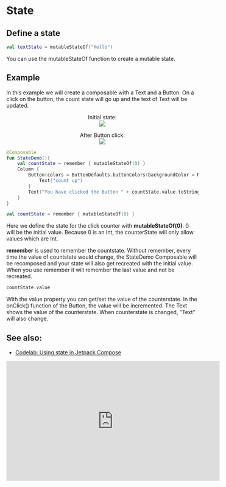 <!---
This is the API of version 1.1.0
-->
# State

## Define a state
```kotlin
val textState = mutableStateOf("Hello")
```

You can use the mutableStateOf function to create a mutable state.


## Example
In this example we will create a composable with a Text and a Button. On a click on the button, the count state will go up and the text of Text will be updated.

<p align="center">
Initial state:<br>
  <img src ="{{ site.images }}/general/state/state1.png"  />
</p>

<p align="center">
After Button click:<br>
  <img src ="{{ site.images }}/general/state/state2.png"  />
</p>



```kotlin
@Composable
fun StateDemo(){
    val countState = remember { mutableStateOf(0) }
    Column {
        Button(colors = ButtonDefaults.buttonColors(backgroundColor = MaterialTheme.colors.secondary), onClick = { countState.value++ }) {
            Text("count up")
        }
        Text("You have clicked the Button " + countState.value.toString() + " times")
    }
}

```

```kotlin
val countState = remember { mutableStateOf(0) }
```

Here we define the state for the click counter with **mutableStateOf(0)**. 0 will be the initial value. Because 0 is an Int, the counterState will only allow values which are Int.

**remember** is used to remember the countstate. Without remember, every time the value of countstate would change, the StateDemo Composable will be recomposed and your state will also
get recreated with the initial value. When you use remember it will remember the last value and not be recreated.

```kotlin
countState.value
```
With the value property you can get/set the value of the counterstate. In the onClick() function of the Button, the value will be incremented. The Text shows the value of the counterstate. When counterstate is changed, 
"Text" will also change.


## See also:
* [Codelab: Using state in Jetpack Compose](https://developer.android.com/codelabs/jetpack-compose-state#0)
<iframe width="560" height="315" src="https://www.youtube-nocookie.com/embed/mymWGMy9pYI" title="YouTube video player" frameborder="0" allow="accelerometer; autoplay; clipboard-write; encrypted-media; gyroscope; picture-in-picture" allowfullscreen></iframe>
